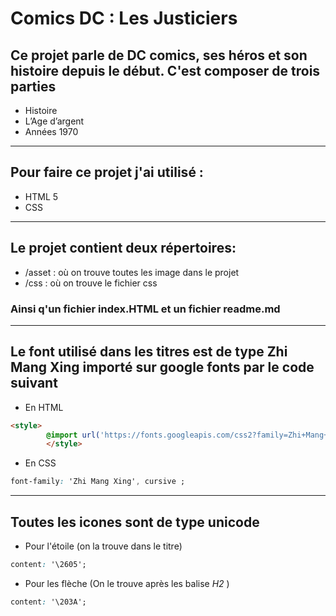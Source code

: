 # Comics DC : Les Justiciers
## Ce projet parle de **DC comics**, ses héros et son histoire depuis le début. C'est composer de trois parties 
* Histoire
* L’Age d’argent
* Années 1970
---
## Pour faire ce projet j'ai utilisé :
* HTML 5
* CSS 
---
## Le projet contient deux répertoires: 
* /asset : où on trouve toutes les image dans le projet 
* /css :  où on trouve le fichier css 

### Ainsi q'un fichier index.HTML et un fichier readme.md
---
## Le font utilisé dans les titres est de type **Zhi Mang Xing** importé sur google fonts par le code suivant
* En HTML
```html
<style>
        @import url('https://fonts.googleapis.com/css2?family=Zhi+Mang+Xing&display=swap');
        </style> 
```
* En CSS 
```css
font-family: 'Zhi Mang Xing', cursive ;
```
---
## Toutes les icones sont de type **unicode**
* Pour l'étoile (on la trouve dans le titre)
```css
content: '\2605';
```
* Pour les flèche (On le trouve après les balise _H2_ )
```css
content: '\203A';
```


